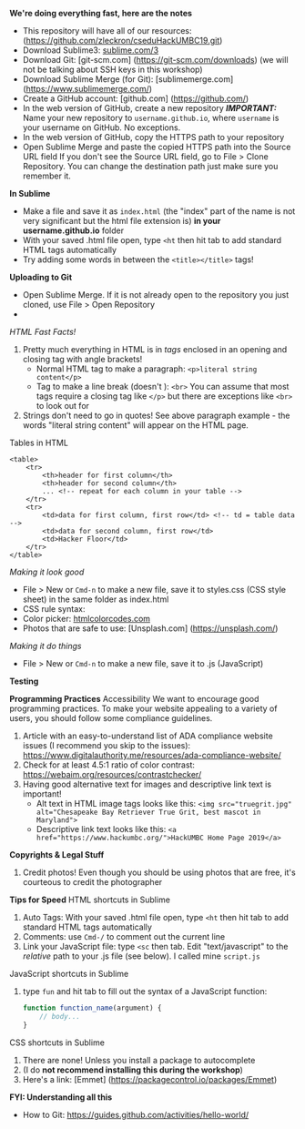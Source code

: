 __We're doing everything fast, here are the notes__
- This repository will have all of our resources: (https://github.com/zleckron/cseduHackUMBC19.git)
- Download Sublime3: [sublime.com/3](https://www.sublimetext.com/3)
- Download Git: [git-scm.com] (https://git-scm.com/downloads)
  (we will not be talking about SSH keys in this workshop)
- Download Sublime Merge (for Git): [sublimemerge.com] (https://www.sublimemerge.com/)
- Create a GitHub account: [github.com] (https://github.com/)
- In the web version of GitHub, create a new repository
  *__IMPORTANT:__* Name your new repository to `username.github.io`, where `username` is your username on GitHub. No exceptions.
- In the web version of GitHub, copy the HTTPS path to your repository
- Open Sublime Merge and paste the copied HTTPS path into the Source URL field
  If you don't see the Source URL field, go to File > Clone Repository.
  You can change the destination path just make sure you remember it.

__In Sublime__
- Make a file and save it as `index.html` (the "index" part of the name is not very significant but the html file extension is) __in your username.github.io__ folder
- With your saved .html file open, type `<ht` then hit tab to add standard HTML tags automatically
- Try adding some words in between the `<title></title>` tags!

__Uploading to Git__
- Open Sublime Merge. If it is not already open to the repository you just cloned, use File > Open Repository
-

_HTML Fast Facts!_
1. Pretty much everything in HTML is in _tags_ enclosed in an opening and closing tag with angle brackets!
    - Normal HTML tag to make a paragraph: `<p>literal string content</p>`
    - Tag to make a line break (doesn't ): `<br>`
  You can assume that most tags require a closing tag like `</p>` but there are exceptions like `<br>` to look out for
2. Strings don't need to go in quotes! See above paragraph example - the words "literal string content" will appear on the HTML page.

Tables in HTML
```
<table>
	<tr>
		<th>header for first column</th>
		<th>header for second column</th>
		... <!-- repeat for each column in your table -->
	</tr>
	<tr>
		<td>data for first column, first row</td> <!-- td = table data -->
		<td>data for second column, first row</td>
		<td>Hacker Floor</td>
	</tr>
</table>
```
_Making it look good_
- File > New or `Cmd-n` to make a new file, save it to styles.css (CSS style sheet) in the same folder as index.html
- CSS rule syntax:
- Color picker: [htmlcolorcodes.com](https://htmlcolorcodes.com/color-picker/)
- Photos that are safe to use: [Unsplash.com] (https://unsplash.com/)

_Making it do things_
- File > New or `Cmd-n` to make a new file, save it to .js (JavaScript)


__Testing__

__Programming Practices__
Accessibility
We want to encourage good programming practices. To make your website appealing to a variety of users, you should follow some compliance guidelines.
1. Article with an easy-to-understand list of ADA compliance website issues (I recommend you skip to the issues): https://www.digitalauthority.me/resources/ada-compliance-website/
2. Check for at least 4.5:1 ratio of color contrast: https://webaim.org/resources/contrastchecker/
3. Having good alternative text for images and descriptive link text is important!
    - Alt text in HTML image tags looks like this: `<img src="truegrit.jpg" alt="Chesapeake Bay Retriever True Grit, best mascot in Maryland">`
    - Descriptive link text looks like this: `<a href="https://www.hackumbc.org/">HackUMBC Home Page 2019</a>`

__Copyrights & Legal Stuff__
1. Credit photos! Even though you should be using photos that are free, it's courteous to credit the photographer

__Tips for Speed__
HTML shortcuts in Sublime
1. Auto Tags: With your saved .html file open, type `<ht` then hit tab to add standard HTML tags automatically
2. Comments: use `Cmd-/` to comment out the current line
3. Link your JavaScript file: type `<sc` then tab. Edit "text/javascript" to the _relative_ path to your .js file (see below). I called mine `script.js`

JavaScript shortcuts in Sublime
1. type `fun` and hit tab to fill out the syntax of a JavaScript function:
    ```javascript
    function function_name(argument) {
    	// body...
    }
    ```

CSS shortcuts in Sublime
1. There are none! Unless you install a package to autocomplete
2. (I do __not recommend installing this during the workshop__)
3. Here's a link: [Emmet] (https://packagecontrol.io/packages/Emmet)

__FYI: Understanding all this__
- How to Git: https://guides.github.com/activities/hello-world/
